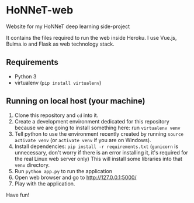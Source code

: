 # HoNNeT-web
Website for my HoNNeT deep learning side-project

It contains the files required to run the web inside Heroku. I use Vue.js,
Bulma.io and Flask as web technology stack.

## Requirements
- Python 3
- virtualenv (`pip install virtualenv`)

## Running on local host (your machine)
1. Clone this repository and `cd` into it.
2. Create a development environment dedicated for this repository because we are
   going to install something here: run `virtualenv venv`
3. Tell python to use the environment recently created by running `source
   activate venv` (or `activate venv` if you are on Windows).
4. Install dependencies: `pip install -r requirements.txt` (`gunicorn` is
   unnecessary, don't worry if there is an error installing it, it's required for
   the real Linux web server only)
   This will install some libraries into that `venv` directory.
5. Run `python app.py` to run the application
6. Open web browser and go to http://127.0.0.1:5000/
7. Play with the application.

Have fun!
